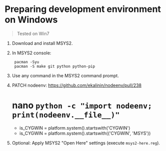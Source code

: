 # Preparing development environment on Windows 

> Tested on Win7

1. Download and install MSYS2.

2. In MSYS2 console: 

        pacman -Syu
        pacman -S make git python python-pip

3. Use any command in the MSYS2 command prompt.

4. PATCH nodeenv: https://github.com/ekalinin/nodeenv/pull/238

    #  nano `python -c "import nodeenv; print(nodeenv.__file__)"`
    - is_CYGWIN = platform.system().startswith('CYGWIN')
    + is_CYGWIN = platform.system().startswith(('CYGWIN', 'MSYS'))

5. Optional: Apply MSYS2 "Open Here" settings (execute `msys2-here.reg`). 



